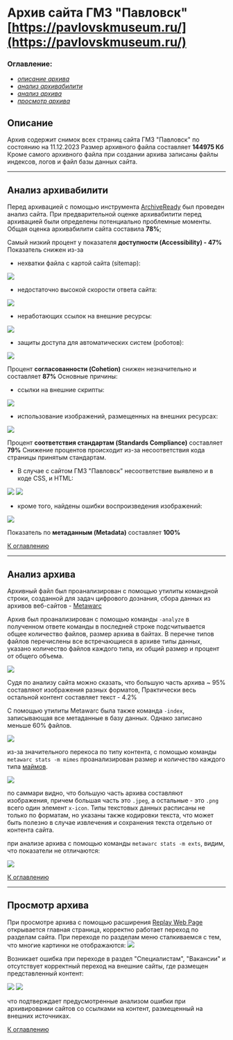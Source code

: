 # Архив сайта ГМЗ "Павловск" [https://pavlovskmuseum.ru/](https://pavlovskmuseum.ru/)

### Оглавление:

- [*описание архива*](#описание) 
- [*анализ архивабилити*](#анализ-архивабилити) 
- [*анализ архива*](#анализ-архива)
- [*просмотр архива*](#просмотр-архива)

## Описание
Архив содержит снимок всех страниц сайта ГМЗ "Павловск" по состоянию на 11.12.2023
Размер архивного файла составляет **144975 Кб**
Кроме самого архивного файла при создании архива записаны файлы индексов, логов и файл базы данных сайта.
___
## Анализ архивабилити
Перед архивацией с помощью инструмента [ArchiveReady](https://archiveready.com/) был проведен анализ сайта.
При предварительной оценке архивабилити перед архивацией были определены потенциально проблемные моменты. 
Общая оценка архивабилити сайта составила **78%**;

Cамый низкий процент у показателя **доступности (Accessibility) - 47%**
Показатель снижен из-за 
    
- нехватки файла с картой сайта (sitemap):

<img src="/pavlovskmuseum.ru/images/ArchiveReady_sitemaps.jpg"/>

- недостаточно высокой скорости ответа сайта:

<img src="/pavlovskmuseum.ru/images/ArchiveReady.com response httpspavlovskmuseum.ru.jpg"/>

- неработающих ссылок на внешние ресурсы: 

<img src="/pavlovskmuseum.ru/images/ArchiveReady_invalid links.jpg"/>

- защиты доступа для автоматических систем (роботов):

<img src="/pavlovskmuseum.ru/images/ArchiveReady_robots_pavlovsk.jpg"/>

Процент **согласованности (Cohetion)** снижен незначительно и составляет **87%**
Основные причины:

- ссылки на внешние скрипты:

<img src="/pavlovskmuseum.ru/images/ArchiveReadyRemoteScripts.jpg"/>

- использование изображений, размещенных на внешних ресурсах:

<img src="/pavlovskmuseum.ru/images/ArchiveReady_remote image.jpg"/> 

Процент **соответствия стандартам (Standards Compliance)** составляет **79%**
Снижение процентов происходит из-за несоответствия кода страницы принятым стандартам. 
- В случае с сайтом ГМЗ "Павловск" несоответствие выявлено и в коде CSS, и HTML:

<img src="/pavlovskmuseum.ru/images/ArchiveReadyHTML.jpg"/>

<img src="/pavlovskmuseum.ru/images/ArchiveReadyCSS.jpg"/>

- кроме того, найдены ошибки воспроизведения изображений:

<img src="/pavlovskmuseum.ru/images/ArchiveReady_standards.jpg"/>

Показатель по **метаданным (Metadata)** составляет **100%**

[К оглавлению](#оглавление)
___
## Анализ архива

Архивный файл был проанализирован с помощью утилиты командной строки, созданной 
для задач цифрового дознания, сбора данных из архивов веб-сайтов - [Metawarc](https://github.com/datacoon/metawarc)

Архив был проанализирован с помощью команды `-analyze`
в полученном ответе команды в последней строке подсчитывается общее количество файлов, 
размер архива в байтах. В перечне типов файлов перечислены все встречающиеся в архиве 
типы данных, указано количество файлов каждого типа, их общий размер и процент от общего объема.

<img src="/pavlovskmuseum.ru/images/CWindowssystem32cmd.exe.jpg"/>

Судя по анализу сайта можно сказать, что большую часть архива ~ 95% составляют изображения разных форматов, 
Практически весь остальной контент составляет текст - 4.2%

С помощью утилиты Metawarc была также команда `-index`, записывающая все метаданные в базу данных. 
Однако записано меньше 60% файлов.

<img src="/pavlovskmuseum.ru/images/CWindowssystem32cmd.exe_index.jpg"/>

из-за значительного перекоса по типу контента, с помощью команды `metawarc stats -m mimes` 
проанализирован размер и количество каждого типа [маймов](https://ru.wikipedia.org/wiki/MIME).

<img src="/pavlovskmuseum.ru/images/CWindowssystem32cmd.exe_stats.mimes.jpg"/>

по саммари видно, что большую часть архива составляют изображения, причем большая часть это `.jpeg`,  а остальные - это `.png` 
всего один элемент `x-icon`. Типы текстовых данных расписаны не только по форматам, но указаны также кодировки текста, 
что может быть полезно в случае извлечения и сохранения текста отдельно от контента сайта.

при анализе архива с помощью команды `metawarc stats -m exts`, видим, что показатели не отличаются:

<img src="/pavlovskmuseum.ru/images/CW stats.jpg"/>

[К оглавлению](#оглавление)
___
## Просмотр архива

При просмотре архива с помощью расширения [Replay Web Page](https://replayweb.page/) открывается главная страница, 
корректно работает переход по разделам сайта. При переходе по разделам меню сталкиваемся с тем, 
что многие картинки не отображаются:
<img src="/pavlovskmuseum.ru/images/Archive of История  ReplayWeb.page.jpg"/>

Возникает ошибка при переходе в раздел "Специалистам", "Вакансии" и отсутствует корректный переход на внешние сайты, где размещен
представленный контент:

<img src="/pavlovskmuseum.ru/images/Archive of  ReplayWeb.page.jpg"/>

<img src="/pavlovskmuseum.ru/images/Archive of Обзорные экскурсии  ReplayWeb.page.jpg"/>

что подтверждает предусмотренные анализом ошибки при архивировании сайтов со ссылками на контент, размещенный на внешних источниках.

[К оглавлению](#оглавление)
